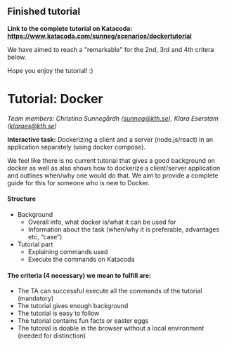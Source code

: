 ## Finished tutorial
**Link to the complete tutorial on Katacoda: https://www.katacoda.com/sunneg/scenarios/dockertutorial**

We have aimed to reach a "remarkable" for the 2nd, 3rd and 4th critera below.

Hope you enjoy the tutorial! :)

# Tutorial: Docker
*Team members: Christina Sunnegårdh (sunneg@kth.se), Klara Eserstam (klaraes@kth.se)*


**Interactive task:** Dockerizing a client and a server (node.js/react) in an application  separately (using docker compose).

We feel like there is no current tutorial that gives a good background on docker as well as also shows how to dockerize a client/server application and outlines when/why one would do that. We aim to provide a complete guide for this for someone who is new to Docker.

#### Structure
- Background
    - Overall info, what docker is/what it can be used for
    - Information about the task (when/why it is preferable, advantages etc, “case”)
- Tutorial part
    - Explaining commands used
    - Execute the commands on Katacoda



#### The criteria (4 necessary) we mean to fulfill are:
- The TA can successful execute all the commands of the tutorial (mandatory)
- The tutorial gives enough background
- The tutorial is easy to follow
- The tutorial contains fun facts or easter eggs
- The tutorial is doable in the browser without a local environment (needed for distinction)
